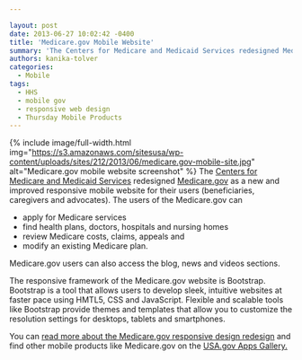 ```yaml
---

layout: post
date: 2013-06-27 10:02:42 -0400
title: 'Medicare.gov Mobile Website'
summary: 'The Centers for Medicare and Medicaid Services redesigned Medicare.gov as a new and improved responsive mobile website for their users (beneficiaries, caregivers and advocates).&nbsp; The users of the Medicare.gov can apply for Medicare services find health plans, doctors, hospitals and nursing homes review Medicare costs, claims, appeals and modify'
authors: kanika-tolver
categories:
  - Mobile
tags:
  - HHS
  - mobile gov
  - responsive web design
  - Thursday Mobile Products
---
```


{% include image/full-width.html img="https://s3.amazonaws.com/sitesusa/wp-content/uploads/sites/212/2013/06/medicare.gov-mobile-site.jpg" alt="Medicare.gov mobile website screenshot" %}
The [Centers for Medicare and Medicaid Services](http://cms.gov/) redesigned [Medicare.gov](http://www.medicare.gov) as a new and improved responsive mobile website for their users (beneficiaries, caregivers and advocates). The users of the Medicare.gov can

  * apply for Medicare services
  * find health plans, doctors, hospitals and nursing homes
  * review Medicare costs, claims, appeals and
  * modify an existing Medicare plan.

Medicare.gov users can also access the blog, news and videos sections.

The responsive framework of the Medicare.gov website is Bootstrap. Bootstrap is a tool that allows users to develop sleek, intuitive websites at faster pace using HMTL5, CSS and JavaScript. Flexible and scalable tools like Bootstrap provide themes and templates that allow you to customize the resolution settings for desktops, tablets and smartphones.

You can [read more about the Medicare.gov responsive design redesign](https://digitalgov.sites.usa.gov/2012/09/13/medicare-gov-responsive-redesign/ "Medicare.gov Responsive Redesign") and find other mobile products like Medicare.gov on the [USA.gov Apps Gallery.](http://apps.usa.gov/)